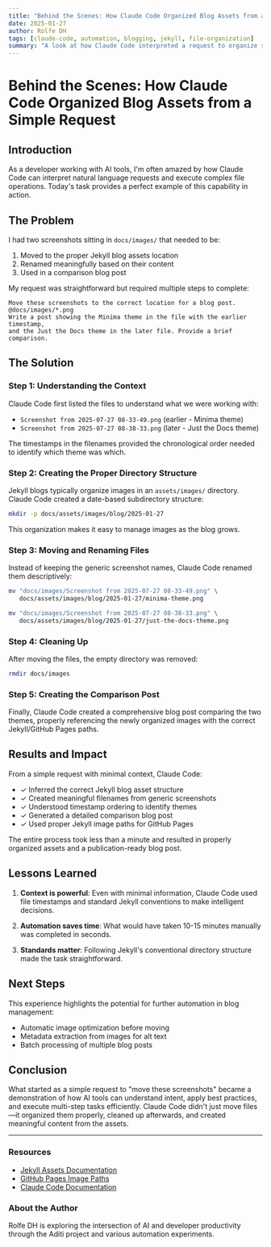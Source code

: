 ```yaml
---
title: "Behind the Scenes: How Claude Code Organized Blog Assets from a Simple Request"
date: 2025-01-27
author: Rolfe DH
tags: [claude-code, automation, blogging, jekyll, file-organization]
summary: "A look at how Claude Code interpreted a request to organize screenshots and create a comparison blog post, demonstrating its file handling and content creation capabilities."
---
```


# Behind the Scenes: How Claude Code Organized Blog Assets from a Simple Request

## Introduction

As a developer working with AI tools, I'm often amazed by how Claude Code can interpret natural language requests and execute complex file operations. Today's task provides a perfect example of this capability in action.

## The Problem

I had two screenshots sitting in `docs/images/` that needed to be:
1. Moved to the proper Jekyll blog assets location
2. Renamed meaningfully based on their content
3. Used in a comparison blog post

My request was straightforward but required multiple steps to complete:

```
Move these screenshots to the correct location for a blog post.
@docs/images/*.png
Write a post showing the Minima theme in the file with the earlier timestamp,
and the Just the Docs theme in the later file. Provide a brief comparison.
```

## The Solution

### Step 1: Understanding the Context

Claude Code first listed the files to understand what we were working with:
- `Screenshot from 2025-07-27 08-33-49.png` (earlier - Minima theme)
- `Screenshot from 2025-07-27 08-38-33.png` (later - Just the Docs theme)

The timestamps in the filenames provided the chronological order needed to identify which theme was which.

### Step 2: Creating the Proper Directory Structure

Jekyll blogs typically organize images in an `assets/images/` directory. Claude Code created a date-based subdirectory structure:

```bash
mkdir -p docs/assets/images/blog/2025-01-27
```

This organization makes it easy to manage images as the blog grows.

### Step 3: Moving and Renaming Files

Instead of keeping the generic screenshot names, Claude Code renamed them descriptively:

```bash
mv "docs/images/Screenshot from 2025-07-27 08-33-49.png" \
   docs/assets/images/blog/2025-01-27/minima-theme.png

mv "docs/images/Screenshot from 2025-07-27 08-38-33.png" \
   docs/assets/images/blog/2025-01-27/just-the-docs-theme.png
```

### Step 4: Cleaning Up

After moving the files, the empty directory was removed:

```bash
rmdir docs/images
```

### Step 5: Creating the Comparison Post

Finally, Claude Code created a comprehensive blog post comparing the two themes, properly referencing the newly organized images with the correct Jekyll/GitHub Pages paths.

## Results and Impact

From a simple request with minimal context, Claude Code:
- ✓ Inferred the correct Jekyll blog asset structure
- ✓ Created meaningful filenames from generic screenshots
- ✓ Understood timestamp ordering to identify themes
- ✓ Generated a detailed comparison blog post
- ✓ Used proper Jekyll image paths for GitHub Pages

The entire process took less than a minute and resulted in properly organized assets and a publication-ready blog post.

## Lessons Learned

1. **Context is powerful**: Even with minimal information, Claude Code used file timestamps and standard Jekyll conventions to make intelligent decisions.

2. **Automation saves time**: What would have taken 10-15 minutes manually was completed in seconds.

3. **Standards matter**: Following Jekyll's conventional directory structure made the task straightforward.

## Next Steps

This experience highlights the potential for further automation in blog management:
- Automatic image optimization before moving
- Metadata extraction from images for alt text
- Batch processing of multiple blog posts

## Conclusion

What started as a simple request to "move these screenshots" became a demonstration of how AI tools can understand intent, apply best practices, and execute multi-step tasks efficiently. Claude Code didn't just move files—it organized them properly, cleaned up afterwards, and created meaningful content from the assets.

---

### Resources

- [Jekyll Assets Documentation](https://jekyllrb.com/docs/assets/)
- [GitHub Pages Image Paths](https://docs.github.com/en/pages/setting-up-a-github-pages-site-with-jekyll)
- [Claude Code Documentation](https://claude.ai/code)

### About the Author

Rolfe DH is exploring the intersection of AI and developer productivity through the Aditi project and various automation experiments.